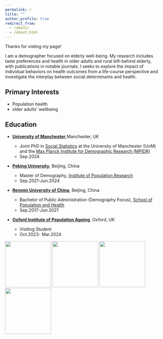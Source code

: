```yaml
---
permalink: /
title: ""
author_profile: true
redirect_from: 
  - /about/
  - /about.html
---
```


Thanks for visting my page! 

I am a demographer focused on elderly well-being. My research includes taste preferences and health in older adults and rural left-behind elderly, with publications in notable journals. I seeks to explore the impact of individual behaviors on health outcomes from a life-course perspective and investigate the interplay between social determinants and health. 

Primary Interests
------
- Population health
- older adults' wellbeing

Education
------
- **[University of Manchester](https://www.manchester.ac.uk/)**,Manchester, UK
  - Joint PhD in [Social Statistics](https://www.socialsciences.manchester.ac.uk)  at the University of Manchester (UoM) and the [Max Planck Institute for Demographic Research (MPIDR)](https://www.demogr.mpg.de/en)
  - Sep.2024
    
- **[Peking University](https://english.pku.edu.cn/)**, Beijing, China
  - Master of Demography, [Institute of Population Research](https://ipr.pku.edu.cn/)   
  - Sep.2021-Jun.2024
 
- **[Renmin University of China](https://en.ruc.edu.cn/)**, Beijing, China
  - Bachelor of Public Administration (Demography Focus), [School of Population and Health](http://sph.ruc.edu.cn/index.htm)
  - Sep.2017-Jun.2021                 

- **[Oxford Institute of Population Ageing](https://www.ageing.ox.ac.uk/)**, Oxford, UK
  -  Visiting Student   
  -  Oct.2023- Mar.2024
                                                                         
<div class="text-center">
    <div class="row">
       <img class="img-circle" src="https://dianqi-yuan.github.io/images/uom.png" style="width:150px; height:150px;">
        <img class="img-circle" src="https://dianqi-yuan.github.io/images/PKU.png" style="width:150px; height:150px;">
        <img class="img-circle" src="https://dianqi-yuan.github.io/images/RM.png" style="width:150px; height:150px;">
        <img class="img-circle" src="https://dianqi-yuan.github.io/images/OXFORD.png" style="width:150px; height:150px;">
    </div>
</div>

